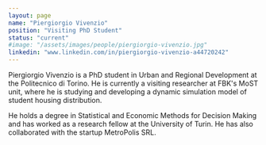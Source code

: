 ```yaml
---
layout: page
name: "Piergiorgio Vivenzio"
position: "Visiting PhD Student"
status: "current"
#image: "/assets/images/people/piergiorgio-vivenzio.jpg"
linkedin: "www.linkedin.com/in/piergiorgio-vivenzio-a44720242"
---
```


Piergiorgio Vivenzio is a PhD student in Urban and Regional Development at the Politecnico di Torino.
He is currently a visiting researcher at FBK's MoST unit, where he is studying and developing a dynamic simulation model of student housing distribution.

<!--more-->

He holds a degree in Statistical and Economic Methods for Decision Making and has worked as a research fellow at the University of Turin.
He has also collaborated with the startup MetroPolis SRL.

